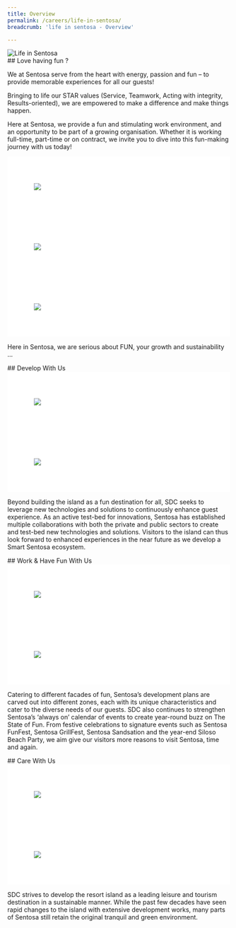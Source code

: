 ```yaml
---
title: Overview
permalink: /careers/life-in-sentosa/
breadcrumb: 'life in sentosa - Overview'

---
```


<div class="row">
  <div class="col is-12">
	<figure style="margin: 0;position: relative;">
        <img src="../images/careers/hero-banner.jpg" alt="Life in Sentosa"/>
        </figure>
  </div>
</div>
## Love having fun ?

<div class="row">
	<div class="col is-12">
	
<p>We at Sentosa serve from the heart with energy, passion and fun – to provide memorable experiences for all our guests!</p>

<p>Bringing to life our STAR values (Service, Teamwork, Acting with integrity, Results-oriented), we are empowered to make a difference and make things happen.</p>

<p>Here at Sentosa, we provide a fun and stimulating work environment, and an opportunity to be part of a growing organisation. Whether it is working full-time, part-time or on contract, we invite you to dive into this fun-making journey with us today!</p>
   </div>
</div>
 <div class="row" style="background-color: white;">
	<div class="col is-4" style="background-color: white;padding:1.5vh;">
                <figure style="margin: 0; position: relative;">
			<img src="../images/careers/mockup1.jpg"/>
		</figure>
	</div>
<div class="col is-4" style="background-color: white;padding:1.5vh;">
                <figure style="margin: 0; position: relative;">
			<img src="../images/careers/mockup1.jpg"/>
		</figure>
	</div>
<div class="col is-4" style="background-color: white;padding:1.5vh;">
                <figure style="margin: 0; position: relative;">
			<img src="../images/careers/mockup1.jpg"/>
		</figure>
	</div>
</div>
<p>Here in Sentosa, we are serious about FUN, your growth and sustainability ...</p>
## Develop With Us
<div class="row" style="background-color: white;">
	<div class="col is-6" style="background-color: white;padding:1.5vh;">
                <figure style="margin: 0; position: relative;">
			<img src="../images/careers/mockup1.jpg"/>
		</figure>
	</div>
	<div class="col is-6" style="background-color: white;padding:1.5vh;">
                <figure style="margin: 0; position: relative;">
			<img src="../images/careers/mockup1.jpg"/>
		</figure>
	</div>
</div>
<div class="row">
	<div class="col is-12">
<p>Beyond building the island as a fun destination for all, SDC seeks to leverage new technologies and solutions to continuously enhance guest experience. As an active test-bed for innovations, Sentosa has established multiple collaborations with both the private and public sectors to create and test-bed new technologies and solutions. Visitors to the island can thus look forward to enhanced experiences in the near future as we develop a Smart Sentosa ecosystem.</p>
	</div>
</div>
## Work & Have Fun With Us
<div class="row" style="background-color: white;">
	<div class="col is-6" style="background-color: white;padding:1.5vh;">
                <figure style="margin: 0; position: relative;">
			<img src="../images/careers/mockup1.jpg"/>
		</figure>
	</div>
	<div class="col is-6" style="background-color: white;padding:1.5vh;">
                <figure style="margin: 0; position: relative;">
			<img src="../images/careers/mockup1.jpg"/>
		</figure>
	</div>
</div>
<div class="row">
	<div class="col is-12">
<p>Catering to different facades of fun, Sentosa’s development plans are carved out into different zones, each with its unique characteristics and cater to the diverse needs of our guests. SDC also continues to strengthen Sentosa’s ‘always on’ calendar of events to create year-round buzz on The State of Fun. From festive celebrations to signature events such as Sentosa FunFest, Sentosa GrillFest, Sentosa Sandsation and the year-end Siloso Beach Party, we aim give our visitors more reasons to visit Sentosa, time and again.</p>
	</div>
</div>
## Care With Us
<div class="row" style="background-color: white;">
	<div class="col is-6" style="background-color: white;padding:1.5vh;">
                <figure style="margin: 0; position: relative;">
			<img src="../images/careers/mockup1.jpg"/>
		</figure>
	</div>
	<div class="col is-6" style="background-color: white;padding:1.5vh;">
                <figure style="margin: 0; position: relative;">
			<img src="../images/careers/mockup1.jpg"/>
		</figure>
	</div>
</div>
<div class="row">
	<div class="col is-12">
	<p>SDC strives to develop the resort island as a leading leisure and tourism destination in a sustainable manner. While the past few decades have seen rapid changes to the island with extensive development works, many parts of Sentosa still retain the original tranquil and green environment.</p>
	</div>
</div>
